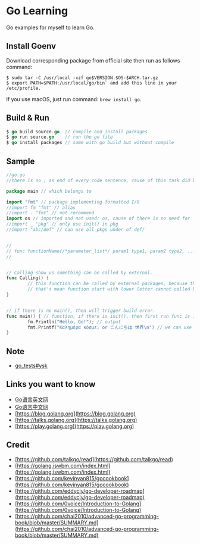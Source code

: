 # Go Learning

Go examples for myself to learn Go.

## Install Goenv

Download corresponding package from official site then run as follows command: 

```Shell
$ sudo tar -C /usr/local -xzf go$VERSION.$OS-$ARCH.tar.gz
$ export PATH=$PATH:/usr/local/go/bin` and add this line in your /etc/profile.
```

If you use macOS, just run command: `brew install go`.


## Build & Run

```Go
$ go build source.go  // compile and install packages
$ go run source.go    // run the go file
$ go install packages // same with go build but without compile
```


## Sample

```Go
//go.go
//there is no ; as end of every code sentence, cause of this task did by compiler automatically.

package main // which belongs to

import "fmt" // package implementing formatted I/O
//import fm "fmt" // alias
//import . "fmt" // not recommend
import os // imported and not used: os, cause of there is no need for `os`
//import _ "pkg" // only use init() in pkg
//import "abc/def" // can use all pkgs under of def/


//
// func functionName(/*parameter_list*/ param1 type1, param2 type2, ...) (/*return_value_list*/ ret1 type1, ret2 type2, ...) { //... }
//


// Calling show us something can be called by external.
func Calling() {
        // this function can be called by external packages, because this function start with upper letter.
        // that's mean function start with lower letter cannot called by external packages.
}


// if there is no main(), then will trigger build error.
func main() { // function, if there is init(), then first run func is init().
        fm.Println("Hello, Go!"); // output
        fmt.Printf("Καλημέρα κόσμε; or こんにちは 世界\n") // we can use international characters in go.
}

```

## Note

- [go_tests#ysk](https://github.com/i0Ek3/go_tests#ysk)


## Links you want to know

- [Go语言英文网](http://docs.studygolang.com/)
- [Go语言中文网](https://studygolang.com/)
- [https://blog.golang.org](https://blog.golang.org)
- [https://talks.golang.org](https://talks.golang.org)
- [https://play.golang.org](https://play.golang.org)


## Credit

- [https://github.com/talkgo/read](https://github.com/talkgo/read)
- [https://golang.iswbm.com/index.html](https://golang.iswbm.com/index.html)
- [https://github.com/kevinyan815/gocookbook](https://github.com/kevinyan815/gocookbook)
- [https://github.com/eddycjy/go-developer-roadmap](https://github.com/eddycjy/go-developer-roadmap)
- [https://github.com/0voice/Introduction-to-Golang](https://github.com/0voice/Introduction-to-Golang)
- [https://github.com/chai2010/advanced-go-programming-book/blob/master/SUMMARY.md](https://github.com/chai2010/advanced-go-programming-book/blob/master/SUMMARY.md)
